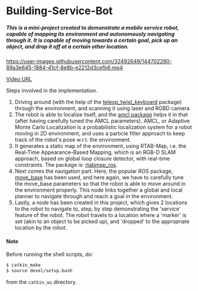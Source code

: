 # Building-Service-Bot


##### This is a mini-project created to demonstrate a mobile service robot, capable of mapping its environment and autonomously navigating through it. It is capable of moving towards a certain goal, pick up an object, and drop it off at a certain other location.


https://user-images.githubusercontent.com/32492649/144702280-89a3e645-1884-41cf-8e8b-e2212d3cefb6.mp4

[Video URL](https://youtu.be/j68kPhCX8aM)

Steps involved in the implementation.

1. Driving around (with the help of the [teleop_twist_keyboard](http://wiki.ros.org/teleop_twist_keyboard) package) through the environment, and scanning it using laser and RGBD camera. 
2. The robot is able to localize itself, and the [amcl package](http://wiki.ros.org/amcl) helps it in that (after having carefully tuned the AMCL parameters). AMCL, or Adaptive Monte Carlo Localization is a probabilistic localization system for a robot moving in 2D environment, and uses a particle filter approach to keep track of the robot's pose w.r.t. the environment.
3. It generates a static map of the environment, using RTAB-Map, i.e. the Real-Time Appearance-Based Mapping, which is an RGB-D SLAM approach, based on global loop closure detector, with real-time constraints. The package is: [rtabmap_ros](http://wiki.ros.org/rtabmap_ros).
4. Next comes the navigation part. Here, the popular ROS package, [move_base](http://wiki.ros.org/move_base) has been used, and here again, we have to carefully tune the move_base parameters so that the robot is able to move around in the environment properly. This node links together a global and local planner to navigate through and reach a goal in the environment.
5. Lastly, a node has been created in this project, which gives 2 locations to the robot to navigate to, step, by step demonstrating the 'service' feature of the robot. The robot travels to a location where a 'marker' is set (akin to an object to be picked up), and 'dropped' to the appropriate location by the robot. 


#### Note

Before running the shell scripts, do:

```bash
$ catkin_make
$ source devel/setup.bash
```

from the `catkin_ws` directory.
